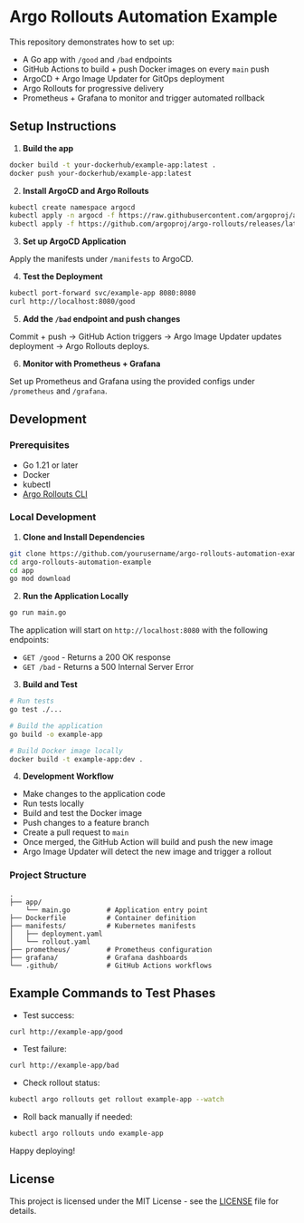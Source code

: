 # Argo Rollouts Automation Example

This repository demonstrates how to set up:

- A Go app with `/good` and `/bad` endpoints
- GitHub Actions to build + push Docker images on every `main` push
- ArgoCD + Argo Image Updater for GitOps deployment
- Argo Rollouts for progressive delivery
- Prometheus + Grafana to monitor and trigger automated rollback

## Setup Instructions

1. **Build the app**

```bash
docker build -t your-dockerhub/example-app:latest .
docker push your-dockerhub/example-app:latest
```

2. **Install ArgoCD and Argo Rollouts**

```bash
kubectl create namespace argocd
kubectl apply -n argocd -f https://raw.githubusercontent.com/argoproj/argo-cd/stable/manifests/install.yaml
kubectl apply -f https://github.com/argoproj/argo-rollouts/releases/latest/download/install.yaml
```

3. **Set up ArgoCD Application**

Apply the manifests under `/manifests` to ArgoCD.

4. **Test the Deployment**

```bash
kubectl port-forward svc/example-app 8080:8080
curl http://localhost:8080/good
```

5. **Add the `/bad` endpoint and push changes**

Commit + push → GitHub Action triggers → Argo Image Updater updates deployment → Argo Rollouts deploys.

6. **Monitor with Prometheus + Grafana**

Set up Prometheus and Grafana using the provided configs under `/prometheus` and `/grafana`.

## Development

### Prerequisites

- Go 1.21 or later
- Docker
- kubectl
- [Argo Rollouts CLI](https://argoproj.github.io/argo-rollouts/installation/#kubectl-plugin)

### Local Development

1. **Clone and Install Dependencies**

```bash
git clone https://github.com/yourusername/argo-rollouts-automation-example.git
cd argo-rollouts-automation-example
cd app
go mod download
```

2. **Run the Application Locally**

```bash
go run main.go
```

The application will start on `http://localhost:8080` with the following endpoints:
- `GET /good` - Returns a 200 OK response
- `GET /bad` - Returns a 500 Internal Server Error

3. **Build and Test**

```bash
# Run tests
go test ./...

# Build the application
go build -o example-app

# Build Docker image locally
docker build -t example-app:dev .
```

4. **Development Workflow**

- Make changes to the application code
- Run tests locally
- Build and test the Docker image
- Push changes to a feature branch
- Create a pull request to `main`
- Once merged, the GitHub Action will build and push the new image
- Argo Image Updater will detect the new image and trigger a rollout

### Project Structure

```
.
├── app/
    └── main.go         # Application entry point
├── Dockerfile          # Container definition
├── manifests/          # Kubernetes manifests
│   ├── deployment.yaml
│   └── rollout.yaml
├── prometheus/         # Prometheus configuration
├── grafana/            # Grafana dashboards
└── .github/            # GitHub Actions workflows
```

## Example Commands to Test Phases

- Test success:
```bash
curl http://example-app/good
```

- Test failure:
```bash
curl http://example-app/bad
```

- Check rollout status:
```bash
kubectl argo rollouts get rollout example-app --watch
```

- Roll back manually if needed:
```bash
kubectl argo rollouts undo example-app
```

Happy deploying!

## License

This project is licensed under the MIT License - see the [LICENSE](LICENSE) file for details.
